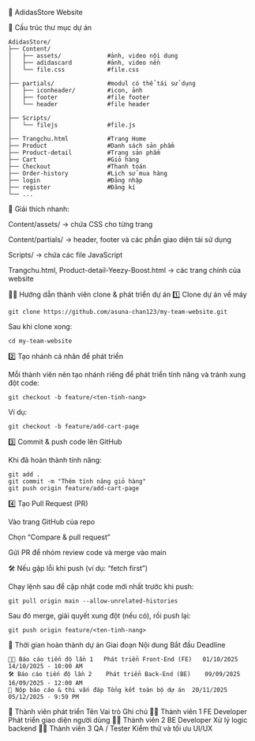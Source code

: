 🏪 AdidasStore Website

📁 Cấu trúc thư mục dự án
```
AdidasStore/
├── Content/
│   ├── assets/             #ảnh, video nội dung
│   ├── adidascard          #ảnh, video nền
│   └── file.css            #file.css
│        
├── partials/               #modul có thể tái sử dụng
│   ├── iconheader/         #icon, ảnh
│   ├── footer              #file footer
│   └── header              #file header
│ 
├── Scripts/
│   └── filejs              #file.js
│
├── Trangchu.html           #Trang Home
├── Product                 #Danh sách sản phẩm
├── Product-detail          #Trang sản phẩm         
├── Cart                    #Giỏ hàng
├── Checkout                #Thanh toán
├── Order-history           #Lịch sử mua hàng
├── login                   #Đăng nhập
├── register                #Đăng kí
└── ...
```

📌 Giải thích nhanh:

Content/assets/ → chứa CSS cho từng trang

Content/partials/ → header, footer và các phần giao diện tái sử dụng

Scripts/ → chứa các file JavaScript

Trangchu.html, Product-detail-Yeezy-Boost.html → các trang chính của website

👩‍💻 Hướng dẫn thành viên clone & phát triển dự án
1️⃣ Clone dự án về máy
```
git clone https://github.com/asuna-chan123/my-team-website.git
```

Sau khi clone xong:
```
cd my-team-website
```
2️⃣ Tạo nhánh cá nhân để phát triển

Mỗi thành viên nên tạo nhánh riêng để phát triển tính năng và tránh xung đột code:
```
git checkout -b feature/<ten-tinh-nang>
```

Ví dụ:
```
git checkout -b feature/add-cart-page
```
3️⃣ Commit & push code lên GitHub

Khi đã hoàn thành tính năng:
```
git add .
git commit -m "Thêm tính năng giỏ hàng"
git push origin feature/add-cart-page
```
4️⃣ Tạo Pull Request (PR)

Vào trang GitHub của repo

Chọn “Compare & pull request”

Gửi PR để nhóm review code và merge vào main

🛠️ Nếu gặp lỗi khi push (ví dụ: “fetch first”)

Chạy lệnh sau để cập nhật code mới nhất trước khi push:
```
git pull origin main --allow-unrelated-histories
```

Sau đó merge, giải quyết xung đột (nếu có), rồi push lại:
```
git push origin feature/<ten-tinh-nang>
```
📅 Thời gian hoàn thành dự án
Giai đoạn	Nội dung	Bắt đầu	Deadline
```
🧑‍💻 Báo cáo tiến độ lần 1	Phát triển Front-End (FE)	01/10/2025	14/10/2025 - 10:00 AM
🛠️ Báo cáo tiến độ lần 2	Phát triển Back-End (BE)	09/09/2025	16/09/2025 - 12:00 AM
📄 Nộp báo cáo & thi vấn đáp	Tổng kết toàn bộ dự án	20/11/2025	05/12/2025 - 9:59 PM
```
👥 Thành viên phát triển
Tên	Vai trò	Ghi chú
🧑‍💻 Thành viên 1	FE Developer	Phát triển giao diện người dùng
🧑‍💻 Thành viên 2	BE Developer	Xử lý logic backend
🧑‍💻 Thành viên 3	QA / Tester	Kiểm thử và tối ưu UI/UX
